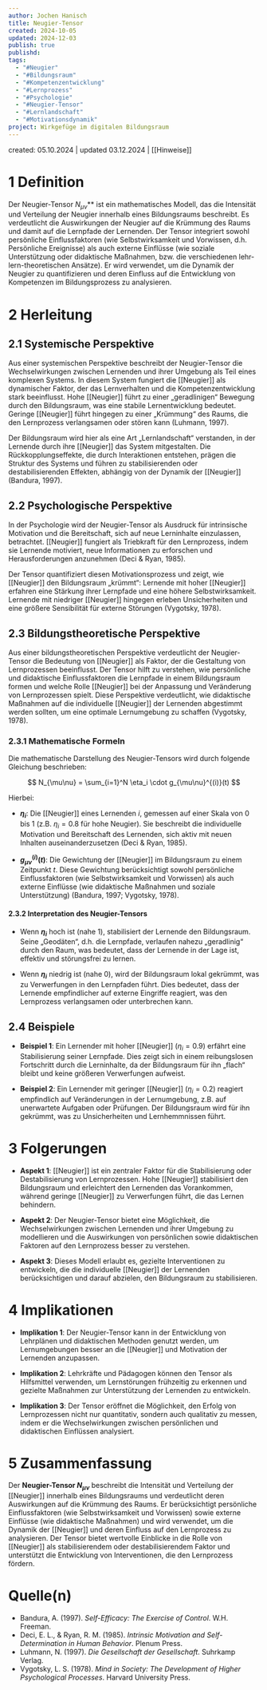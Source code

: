 ```yaml
---
author: Jochen Hanisch
title: Neugier-Tensor
created: 2024-10-05
updated: 2024-12-03
publish: true
publishd: 
tags:
  - "#Neugier"
  - "#Bildungsraum"
  - "#Kompetenzentwicklung"
  - "#Lernprozess"
  - "#Psychologie"
  - "#Neugier-Tensor"
  - "#Lernlandschaft"
  - "#Motivationsdynamik"
project: Wirkgefüge im digitalen Bildungsraum
---
```


created: 05.10.2024 | updated 03.12.2024 | [[Hinweise]]

# 1 Definition

Der Neugier-Tensor $N_{\mu\nu}$** ist ein mathematisches Modell, das die Intensität und Verteilung der Neugier innerhalb eines Bildungsraums  beschreibt. Es verdeutlicht die Auswirkungen der Neugier auf die Krümmung des Raums und damit auf die Lernpfade der Lernenden. Der Tensor integriert sowohl persönliche Einflussfaktoren (wie Selbstwirksamkeit und Vorwissen, d.h. Persönliche Ereignisse) als auch externe Einflüsse (wie soziale Unterstützung oder didaktische Maßnahmen, bzw. die verschiedenen lehr-lern-theoretischen Ansätze). Er wird verwendet, um die Dynamik der Neugier zu quantifizieren und deren Einfluss auf die Entwicklung von Kompetenzen im Bildungsprozess zu analysieren.

# 2 Herleitung

## 2.1 Systemische Perspektive

Aus einer systemischen Perspektive beschreibt der Neugier-Tensor die Wechselwirkungen zwischen Lernenden und ihrer Umgebung als Teil eines komplexen Systems. In diesem System fungiert die [[Neugier]] als dynamischer Faktor, der das Lernverhalten und die Kompetenzentwicklung stark beeinflusst. Hohe [[Neugier]] führt zu einer „geradlinigen“ Bewegung durch den Bildungsraum, was eine stabile Lernentwicklung bedeutet. Geringe [[Neugier]] führt hingegen zu einer „Krümmung“ des Raums, die den Lernprozess verlangsamen oder stören kann (Luhmann, 1997).

Der Bildungsraum wird hier als eine Art „Lernlandschaft“ verstanden, in der Lernende durch ihre [[Neugier]] das System mitgestalten. Die Rückkopplungseffekte, die durch Interaktionen entstehen, prägen die Struktur des Systems und führen zu stabilisierenden oder destabilisierenden Effekten, abhängig von der Dynamik der [[Neugier]] (Bandura, 1997).

## 2.2 Psychologische Perspektive

In der Psychologie wird der Neugier-Tensor als Ausdruck für intrinsische Motivation und die Bereitschaft, sich auf neue Lerninhalte einzulassen, betrachtet. [[Neugier]] fungiert als Triebkraft für den Lernprozess, indem sie Lernende motiviert, neue Informationen zu erforschen und Herausforderungen anzunehmen (Deci & Ryan, 1985). 

Der Tensor quantifiziert diesen Motivationsprozess und zeigt, wie [[Neugier]] den Bildungsraum „krümmt“: Lernende mit hoher [[Neugier]] erfahren eine Stärkung ihrer Lernpfade und eine höhere Selbstwirksamkeit. Lernende mit niedriger [[Neugier]] hingegen erleben Unsicherheiten und eine größere Sensibilität für externe Störungen (Vygotsky, 1978).

## 2.3 Bildungstheoretische Perspektive

Aus einer bildungstheoretischen Perspektive verdeutlicht der Neugier-Tensor die Bedeutung von [[Neugier]] als Faktor, der die Gestaltung von Lernprozessen beeinflusst. Der Tensor hilft zu verstehen, wie persönliche und didaktische Einflussfaktoren die Lernpfade in einem Bildungsraum formen und welche Rolle [[Neugier]] bei der Anpassung und Veränderung von Lernprozessen spielt. Diese Perspektive verdeutlicht, wie didaktische Maßnahmen auf die individuelle [[Neugier]] der Lernenden abgestimmt werden sollten, um eine optimale Lernumgebung zu schaffen (Vygotsky, 1978).

### 2.3.1 Mathematische Formeln

Die mathematische Darstellung des Neugier-Tensors wird durch folgende Gleichung beschrieben:

$$
N_{\mu\nu} = \sum_{i=1}^N \eta_i \cdot g_{\mu\nu}^{(i)}(t)
$$

Hierbei:

- **$\eta_i$**: Die [[Neugier]] eines Lernenden $i$, gemessen auf einer Skala von 0 bis 1 (z.B. $\eta_i = 0.8$ für hohe Neugier). Sie beschreibt die individuelle Motivation und Bereitschaft des Lernenden, sich aktiv mit neuen Inhalten auseinanderzusetzen (Deci & Ryan, 1985).
  
- **$g_{\mu\nu}^{(i)}(t)$**: Die Gewichtung der [[Neugier]] im Bildungsraum zu einem Zeitpunkt $t$. Diese Gewichtung berücksichtigt sowohl persönliche Einflussfaktoren (wie Selbstwirksamkeit und Vorwissen) als auch externe Einflüsse (wie didaktische Maßnahmen und soziale Unterstützung) (Bandura, 1997; Vygotsky, 1978).

#### 2.3.2 Interpretation des Neugier-Tensors

- Wenn **$\eta_i$** hoch ist (nahe 1), stabilisiert der Lernende den Bildungsraum. Seine „Geodäten“, d.h. die Lernpfade, verlaufen nahezu „geradlinig“ durch den Raum, was bedeutet, dass der Lernende in der Lage ist, effektiv und störungsfrei zu lernen.
  
- Wenn **$\eta_i$** niedrig ist (nahe 0), wird der Bildungsraum lokal gekrümmt, was zu Verwerfungen in den Lernpfaden führt. Dies bedeutet, dass der Lernende empfindlicher auf externe Eingriffe reagiert, was den Lernprozess verlangsamen oder unterbrechen kann.

## 2.4 Beispiele

- **Beispiel 1**: Ein Lernender mit hoher [[Neugier]] ($\eta_i = 0.9$) erfährt eine Stabilisierung seiner Lernpfade. Dies zeigt sich in einem reibungslosen Fortschritt durch die Lerninhalte, da der Bildungsraum für ihn „flach“ bleibt und keine größeren Verwerfungen aufweist.
  
- **Beispiel 2**: Ein Lernender mit geringer [[Neugier]] ($\eta_i = 0.2$) reagiert empfindlich auf Veränderungen in der Lernumgebung, z.B. auf unerwartete Aufgaben oder Prüfungen. Der Bildungsraum wird für ihn gekrümmt, was zu Unsicherheiten und Lernhemmnissen führt.

# 3 Folgerungen

- **Aspekt 1**: [[Neugier]] ist ein zentraler Faktor für die Stabilisierung oder Destabilisierung von Lernprozessen. Hohe [[Neugier]] stabilisiert den Bildungsraum und erleichtert den Lernenden das Vorankommen, während geringe [[Neugier]] zu Verwerfungen führt, die das Lernen behindern.
  
- **Aspekt 2**: Der Neugier-Tensor bietet eine Möglichkeit, die Wechselwirkungen zwischen Lernenden und ihrer Umgebung zu modellieren und die Auswirkungen von persönlichen sowie didaktischen Faktoren auf den Lernprozess besser zu verstehen.

- **Aspekt 3**: Dieses Modell erlaubt es, gezielte Interventionen zu entwickeln, die die individuelle [[Neugier]] der Lernenden berücksichtigen und darauf abzielen, den Bildungsraum zu stabilisieren.

# 4 Implikationen

- **Implikation 1**: Der Neugier-Tensor kann in der Entwicklung von Lehrplänen und didaktischen Methoden genutzt werden, um Lernumgebungen besser an die [[Neugier]] und Motivation der Lernenden anzupassen.
  
- **Implikation 2**: Lehrkräfte und Pädagogen können den Tensor als Hilfsmittel verwenden, um Lernstörungen frühzeitig zu erkennen und gezielte Maßnahmen zur Unterstützung der Lernenden zu entwickeln.

- **Implikation 3**: Der Tensor eröffnet die Möglichkeit, den Erfolg von Lernprozessen nicht nur quantitativ, sondern auch qualitativ zu messen, indem er die Wechselwirkungen zwischen persönlichen und didaktischen Einflüssen analysiert.

# 5 Zusammenfassung

Der **Neugier-Tensor $N_{\mu\nu}$** beschreibt die Intensität und Verteilung der [[Neugier]] innerhalb eines Bildungsraums und verdeutlicht deren Auswirkungen auf die Krümmung des Raums. Er berücksichtigt persönliche Einflussfaktoren (wie Selbstwirksamkeit und Vorwissen) sowie externe Einflüsse (wie didaktische Maßnahmen) und wird verwendet, um die Dynamik der [[Neugier]] und deren Einfluss auf den Lernprozess zu analysieren. Der Tensor bietet wertvolle Einblicke in die Rolle von [[Neugier]] als stabilisierendem oder destabilisierendem Faktor und unterstützt die Entwicklung von Interventionen, die den Lernprozess fördern.

# Quelle(n)

- Bandura, A. (1997). *Self-Efficacy: The Exercise of Control*. W.H. Freeman.
- Deci, E. L., & Ryan, R. M. (1985). *Intrinsic Motivation and Self-Determination in Human Behavior*. Plenum Press.
- Luhmann, N. (1997). *Die Gesellschaft der Gesellschaft*. Suhrkamp Verlag.
- Vygotsky, L. S. (1978). *Mind in Society: The Development of Higher Psychological Processes*. Harvard University Press.
